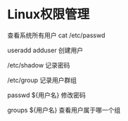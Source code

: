 # Linux权限管理

查看系统所有用户
cat /etc/passwd 

useradd adduser 创建用户

/etc/shadow 记录密码

/etc/group 记录用户群组

passwd ${用户名} 修改密码

groups ${用户名} 查看用户属于哪一个组

